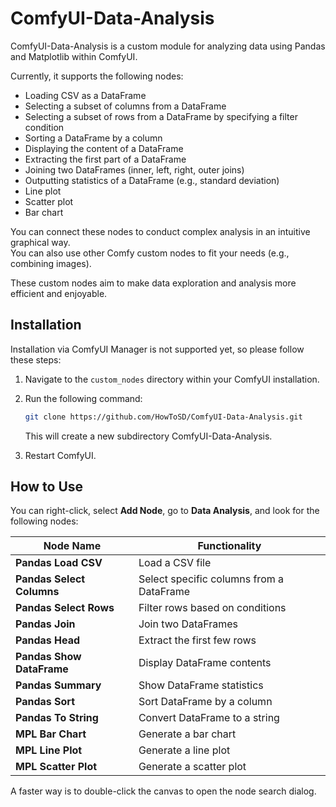 # ComfyUI-Data-Analysis

ComfyUI-Data-Analysis is a custom module for analyzing data using Pandas and Matplotlib within ComfyUI.

Currently, it supports the following nodes:

- Loading CSV as a DataFrame
- Selecting a subset of columns from a DataFrame
- Selecting a subset of rows from a DataFrame by specifying a filter condition
- Sorting a DataFrame by a column
- Displaying the content of a DataFrame
- Extracting the first part of a DataFrame
- Joining two DataFrames (inner, left, right, outer joins)
- Outputting statistics of a DataFrame (e.g., standard deviation)
- Line plot
- Scatter plot
- Bar chart

You can connect these nodes to conduct complex analysis in an intuitive graphical way.  
You can also use other Comfy custom nodes to fit your needs (e.g., combining images).

These custom nodes aim to make data exploration and analysis more efficient and enjoyable.

## Installation

Installation via ComfyUI Manager is not supported yet, so please follow these steps:

1. Navigate to the `custom_nodes` directory within your ComfyUI installation.
2. Run the following command:

    ```bash
    git clone https://github.com/HowToSD/ComfyUI-Data-Analysis.git
    ```
    This will create a new subdirectory ComfyUI-Data-Analysis.

3. Restart ComfyUI.

## How to Use

You can right-click, select **Add Node**, go to **Data Analysis**, and look for the following nodes:

| Node Name               | Functionality                        |
|-------------------------|-------------------------------------|
| **Pandas Load CSV**     | Load a CSV file                    |
| **Pandas Select Columns** | Select specific columns from a DataFrame |
| **Pandas Select Rows**  | Filter rows based on conditions    |
| **Pandas Join**         | Join two DataFrames                |
| **Pandas Head**         | Extract the first few rows         |
| **Pandas Show DataFrame** | Display DataFrame contents        |
| **Pandas Summary**      | Show DataFrame statistics          |
| **Pandas Sort**         | Sort DataFrame by a column         |
| **Pandas To String**    | Convert DataFrame to a string      |
| **MPL Bar Chart**       | Generate a bar chart               |
| **MPL Line Plot**       | Generate a line plot               |
| **MPL Scatter Plot**    | Generate a scatter plot            |

A faster way is to double-click the canvas to open the node search dialog.